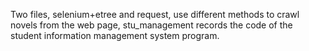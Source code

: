 Two files, 
selenium+etree and request, use different methods to crawl novels from the web page, 
stu_management records the code of the student information management system program.

